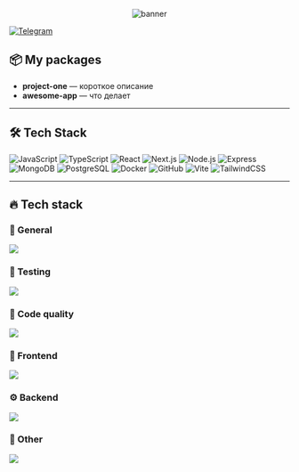 <!-- Баннер / заголовок -->
<p align="center">
  <img src="https://capsule-render.vercel.app/api?text=Here%20we%20go%20again&animation=fadeIn&type=waving&color=gradient&height=200&fontSize=50" alt="banner" />
</p>

[![Telegram](https://img.shields.io/badge/Telegram-@твой_логин-blue?logo=telegram)](https://t.me/твой_логин)  

## 📦 My packages

- **project-one** — короткое описание  
- **awesome-app** — что делает  

---

## 🛠 Tech Stack

![JavaScript](https://img.shields.io/badge/JavaScript-F7DF1E?logo=javascript&logoColor=000)
![TypeScript](https://img.shields.io/badge/TypeScript-3178C6?logo=typescript&logoColor=fff)
![React](https://img.shields.io/badge/React-61DAFB?logo=react&logoColor=000)
![Next.js](https://img.shields.io/badge/Next.js-000000?logo=next.js)
![Node.js](https://img.shields.io/badge/Node.js-339933?logo=node.js&logoColor=fff)
![Express](https://img.shields.io/badge/Express-000000?logo=express&logoColor=fff)
![MongoDB](https://img.shields.io/badge/MongoDB-47A248?logo=mongodb&logoColor=fff)
![PostgreSQL](https://img.shields.io/badge/PostgreSQL-4169E1?logo=postgresql&logoColor=fff)
![Docker](https://img.shields.io/badge/Docker-2496ED?logo=docker&logoColor=fff)
![GitHub](https://img.shields.io/badge/GitHub-181717?logo=github)
![Vite](https://img.shields.io/badge/Vite-646CFF?logo=vite&logoColor=fff)
![TailwindCSS](https://img.shields.io/badge/TailwindCSS-06B6D4?logo=tailwindcss&logoColor=fff)

---

## 🔥 Tech stack

### 🧩 General
<p>
  <img src="https://skillicons.dev/icons?i=js,ts,html,css,figma,git,yarn,npm,github,docker" />
</p>

### 🧪 Testing
<p>
  <img src="https://skillicons.dev/icons?i=jest,testinglibrary,storybook,cypress,playwright,puppeteer" />
</p>

### 🧹 Code quality
<p>
  <img src="https://skillicons.dev/icons?i=eslint,prettier,stylelint" />
</p>

### 🎨 Frontend
<p>
  <img src="https://skillicons.dev/icons?i=react,nextjs,redux,mobx,materialui,gatsby,bootstrap" />
</p>

### ⚙️ Backend
<p>
  <img src="https://skillicons.dev/icons?i=nodejs,express,nestjs,graphql,mongodb,postgres,firebase" />
</p>

### 🧭 Other
<p>
  <img src="https://skillicons.dev/icons?i=electron" />
</p>

